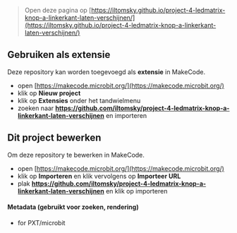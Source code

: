
> Open deze pagina op [https://iltomsky.github.io/project-4-ledmatrix-knop-a-linkerkant-laten-verschijnen/](https://iltomsky.github.io/project-4-ledmatrix-knop-a-linkerkant-laten-verschijnen/)

## Gebruiken als extensie

Deze repository kan worden toegevoegd als **extensie** in MakeCode.

* open [https://makecode.microbit.org/](https://makecode.microbit.org/)
* klik op **Nieuw project**
* klik op **Extensies** onder het tandwielmenu
* zoeken naar **https://github.com/iltomsky/project-4-ledmatrix-knop-a-linkerkant-laten-verschijnen** en importeren

## Dit project bewerken

Om deze repository te bewerken in MakeCode.

* open [https://makecode.microbit.org/](https://makecode.microbit.org/)
* klik op **Importeren** en klik vervolgens op **Importeer URL**
* plak **https://github.com/iltomsky/project-4-ledmatrix-knop-a-linkerkant-laten-verschijnen** en klik op importeren

#### Metadata (gebruikt voor zoeken, rendering)

* for PXT/microbit
<script src="https://makecode.com/gh-pages-embed.js"></script><script>makeCodeRender("{{ site.makecode.home_url }}", "{{ site.github.owner_name }}/{{ site.github.repository_name }}");</script>
